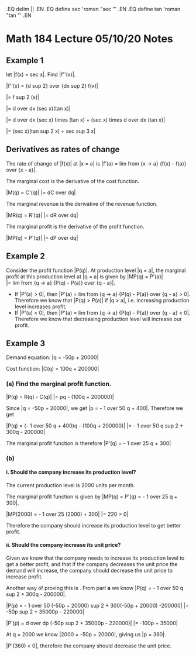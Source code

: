 .EQ
delim ||
.EN
.EQ
define sec 'roman "sec "'
.EN
.EQ
define tan 'roman "tan "'
.EN

# Math 184 Lecture 05/10/20 Notes

## Example 1
let |f(x) = sec x|.
Find |f''(x)|.

|f''(x) = {d sup 2} over {dx sup 2} f(x)|

|= f sup 2 (x)|

|= d over dx (sec x)(tan x)|

|= d over dx (sec x) times (tan x) + (sec x) times d over dx (tan x)|

|= (sec x)(tan sup 2 x) + sec sup 3 x|

## Derivatives as rates of change
The rate of change of |f(x)| at |x = a| is |f'(a) = lim from {x -> a} {f(x) -
f(a)} over {x - a}|.

The marginal cost is the derivative of the cost function.

|M(q) = C'(q)|
|= dC over dq|

The marginal revenue is the derivative of the revenue function.

|MR(q) = R'(q)|
|= dR over dq|

The marginal profit is the derivative of the profit function.

|MP(q) = P'(q)|
|= dP over dq|

## Example 2
Consider the profit function |P(q)|.
At production level |q = a|, the marginal profit at this production level at
|q = a| is given by |MP(q) = P'(a)|<br> |= lim from {q -> a} {P(q) - P(a)} over {q - a}|.

+ If |P'(a) > 0|, then |P'(a) = lim from {q -> a} {P(q) - P(a)} over {q - a} > 0|.
	Therefore we know that |P(q) > P(a)| if |q > a|, i.e. increasing production
	level increases profit.
+ If |P'(a) < 0|, then |P'(a) = lim from {q -> a} {P(q) - P(a)} over {q - a} < 0|.
	Therefore we know that decreasing production level will increase our profit.
	
## Example 3
Demand equation: |q = -50p + 20000|

Cost function: |C(q) = 100q + 200000|

### (a) Find the marginal profit function.

|P(q) = R(q) - C(q)|
|= pq - (100q + 200000)|

Since |q = -50p + 20000|, we get |p = - 1 over 50 q + 400|.
Therefore we get

|P(q) = (- 1 over 50 q + 400)q - (100q + 200000)|
|= - 1 over 50 q sup 2 + 300q - 200000|

The marginal profit function is therefore |P'(q) = - 1 over 25 q + 300|

### (b)

#### i. Should the company increase its production level?

The current production level is 2000 units per month.

The marginal profit function is given by |MP(q) = P'(q) = - 1 over 25 q + 300|.

|MP(2000) = - 1 over 25 (2000) + 300|
|= 220 > 0|

Therefore the company should increase its production level to get better profit.

#### ii. Should the company increase its unit price?

Given we know that the company needs to increase its production level to get a
better profit, and that if the company decreases the unit price the demand will
increase, the company should decrease the unit price to increase profit.

Another way of proving this is . From part **a** we know |P(q) = - 1 over 50 q sup 2 + 300q - 200000|.

|P(p) = - 1 over 50 (-50p + 20000) sup 2 + 300(-50p + 20000) -200000|
|= -50p sup 2 + 35000p - 220000|

|P'(p) = d over dp (-50p sup 2 + 35000p - 220000)|
|= -100p + 35000|

At q = 2000 we know |2000 = -50p + 20000|, giving us |p = 360|.

|P'(360) < 0|, therefore the company should decrease the unit price.
